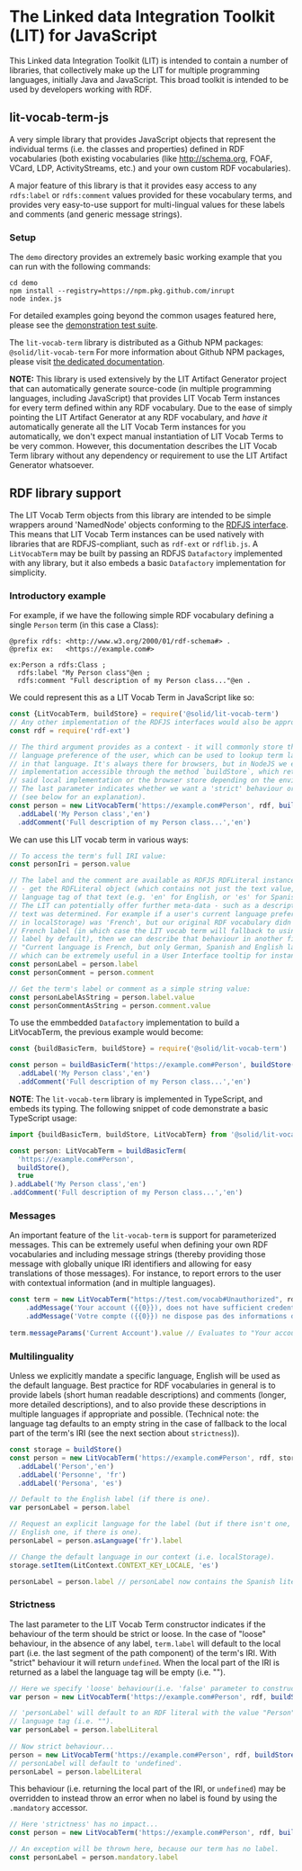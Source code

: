 # The Linked data Integration Toolkit (LIT) for JavaScript
This Linked data Integration Toolkit (LIT) is intended to contain a number of
libraries, that collectively make up the LIT for multiple programming languages,
initially Java and JavaScript. This broad toolkit is intended to be used by 
developers working with RDF.

## lit-vocab-term-js
A very simple library that provides JavaScript objects that represent the
individual terms (i.e. the classes and properties) defined in RDF vocabularies
(both existing vocabularies (like http://schema.org, FOAF, VCard, LDP,
ActivityStreams, etc.) and your own custom RDF vocabularies).
  
A major feature of this library is that it provides easy access to any 
`rdfs:label` or `rdfs:comment` values provided for these vocabulary terms, and 
provides very easy-to-use support for multi-lingual values for these labels and
comments (and generic message strings).

### Setup

The `demo` directory provides an extremely basic working example that you can run
with the following commands:
```
cd demo
npm install --registry=https://npm.pkg.github.com/inrupt
node index.js
```

For detailed examples going beyond the common usages featured here, please see 
the [demonstration test suite](./demo/DemonstrateUsage.test.js). 

The `lit-vocab-term` library is distributed as a Github NPM packages: `@solid/lit-vocab-term`
For more information about Github NPM packages, please visit [the dedicated documentation](https://help.github.com/en/github/managing-packages-with-github-packages/configuring-npm-for-use-with-github-packages).


**NOTE:** This library is used extensively by the LIT Artifact Generator project 
that can automatically generate source-code (in multiple programming languages, 
including JavaScript) that provides LIT Vocab Term instances for every term
defined within any RDF vocabulary. Due to the ease of simply pointing the LIT
Artifact Generator at any RDF vocabulary, and _have it_ automatically generate all
the LIT Vocab Term instances for you automatically, we don't expect manual
instantiation of LIT Vocab Terms to be very common. However, this documentation
describes the LIT Vocab Term library without any dependency or requirement to
use the LIT Artifact Generator whatsoever.

## RDF library support
The LIT Vocab Term objects from this library are intended to be simple wrappers
around 'NamedNode' objects conforming to the [RDFJS interface](http://rdf.js.org/data-model-spec/).
This means that LIT Vocab Term instances can be used natively with libraries that
are RDFJS-compliant, such as `rdf-ext` or `rdflib.js`. A `LitVocabTerm` may be
built by passing an RDFJS `Datafactory` implemented with any library, but it also
embeds a basic `Datafactory` implementation for simplicity.

### Introductory example

For example, if we have the following simple RDF vocabulary defining a single
`Person` term (in this case a Class):
```
@prefix rdfs: <http://www.w3.org/2000/01/rdf-schema#> .
@prefix ex:   <https://example.com#>

ex:Person a rdfs:Class ;
  rdfs:label "My Person class"@en ;
  rdfs:comment "Full description of my Person class..."@en .
```

We could represent this as a LIT Vocab Term in JavaScript like so:
```javascript
const {LitVocabTerm, buildStore} = require('@solid/lit-vocab-term')
// Any other implementation of the RDFJS interfaces would also be appropriate.
const rdf = require('rdf-ext')

// The third argument provides as a context - it will commonly store things like the current
// language preference of the user, which can be used to lookup term labels or comments
// in that language. It's always there for browsers, but in NodeJS we expose a local 
// implementation accessible through the method `buildStore`, which returns either
// said local implementation or the browser store depending on the environment.
// The last parameter indicates whether we want a 'strict' behaviour or not
// (see below for an explanation).  
const person = new LitVocabTerm('https://example.com#Person', rdf, buildStore(), true)
  .addLabel('My Person class','en')
  .addComment('Full description of my Person class...','en')
```

We can use this LIT vocab term in various ways:
```javascript
// To access the term's full IRI value:
const personIri = person.value

// The label and the comment are available as RDFJS RDFLiteral instances:
// - get the RDFLiteral object (which contains not just the text value, but also the 
// language tag of that text (e.g. 'en' for English, or 'es' for Spanish).
// The LIT can potentially offer further meta-data - such as a description of how the
// text was determined. For example if a user's current language preference (as stored
// in localStorage) was 'French', but our original RDF vocabulary didn't provide a
// French label (in which case the LIT vocab term will fallback to using an English
// label by default), then we can describe that behaviour in another field saying:
// "Current language is French, but only German, Spanish and English labels are available: using English",
// which can be extremely useful in a User Interface tooltip for instance):
const personLabel = person.label
const personComment = person.comment

// Get the term's label or comment as a simple string value:
const personLabelAsString = person.label.value
const personCommentAsString = person.comment.value
```

To use the emmbedded `Datafactory` implementation to build a LitVocabTerm, the 
previous example would become: 

```javascript
const {buildBasicTerm, buildStore} = require('@solid/lit-vocab-term')

const person = buildBasicTerm('https://example.com#Person', buildStore(), true)
  .addLabel('My Person class','en')
  .addComment('Full description of my Person class...','en')
```

**NOTE**: The `lit-vocab-term` library is implemented in TypeScript, and embeds 
its typing. The following snippet of code demonstrate a basic TypeScript usage:

```typescript
import {buildBasicTerm, buildStore, LitVocabTerm} from '@solid/lit-vocab-term'

const person: LitVocabTerm = buildBasicTerm(
  'https://example.com#Person',
  buildStore(),
  true
).addLabel('My Person class','en')
.addComment('Full description of my Person class...','en')
```

### Messages

An important feature of the `lit-vocab-term` is support for parameterized messages.
This can be extremely useful when defining your own RDF vocabularies and including
message strings (thereby providing those message with globally unique IRI identifiers
and allowing for easy translations of those messages). For instance, to report errors
to the user with contextual information (and in multiple languages).

```javascript
const term = new LitVocabTerm("https://test.com/vocab#Unauthorized", rdf, buildStore(), true)
    .addMessage('Your account ({{0}}), does not have sufficient credentials for this operation', 'en')
    .addMessage('Votre compte ({{0}}) ne dispose pas des informations d'identification suffisantes pour cette opération', 'fr')
    
term.messageParams('Current Account').value // Evaluates to "Your account (Current Account)..."
```

### Multilinguality

Unless we explicitly mandate a specific language, English will be used as the default
language. Best practice for RDF vocabularies in general is to provide labels (short 
human readable descriptions) and comments (longer, more detailed descriptions), and to
also provide these descriptions in multiple languages if appropriate and possible.
(Technical note: the language tag defaults to an empty string in the case of fallback to 
the local part of the term's IRI (see the next section about `strictness`)).

```javascript
const storage = buildStore()
const person = new LitVocabTerm('https://example.com#Person', rdf, storage, true)
  .addLabel('Person','en')
  .addLabel('Personne', 'fr')
  .addLabel('Persona', 'es')

// Default to the English label (if there is one).
var personLabel = person.label

// Request an explicit language for the label (but if there isn't one, fallback to the
// English one, if there is one).
personLabel = person.asLanguage('fr').label

// Change the default language in our context (i.e. localStorage).
storage.setItem(LitContext.CONTEXT_KEY_LOCALE, 'es')

personLabel = person.label // personLabel now contains the Spanish literal.
```

### Strictness

The last parameter to the LIT Vocab Term constructor indicates if the behaviour
of the term should be strict or loose.
In the case of "loose" behaviour, in the absence of any label, 
`term.label` will default to the local part (i.e. the last segment of the path
component) of the term's IRI. With "strict" behaviour it will return `undefined`.
When the local part of the IRI is returned as a label the language tag will be
empty (i.e. "").

```javascript
// Here we specify 'loose' behaviour(i.e. 'false' parameter to constructor)...
var person = new LitVocabTerm('https://example.com#Person', rdf, buildStore(), false)

// 'personLabel' will default to an RDF literal with the value "Person", and an empty
// language tag (i.e. "").
var personLabel = person.labelLiteral 
 
// Now strict behaviour...
person = new LitVocabTerm('https://example.com#Person', rdf, buildStore(), true)
// personLabel will default to 'undefined'.
personLabel = person.labelLiteral
```

This behaviour (i.e. returning the local part of the IRI, or `undefined`) may be overridden
to instead throw an error when no label is found by using the `.mandatory` accessor.

```javascript
// Here 'strictness' has no impact...
const person = new LitVocabTerm('https://example.com#Person', rdf, buildStore(), true)

// An exception will be thrown here, because our term has no label.
const personLabel = person.mandatory.label 
```
